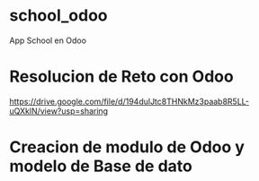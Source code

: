 # school_odoo
App School en Odoo

# Resolucion de Reto con Odoo
https://drive.google.com/file/d/194dulJtc8THNkMz3paab8R5LL-uQXklN/view?usp=sharing

# Creacion de modulo de Odoo y modelo de Base de dato

